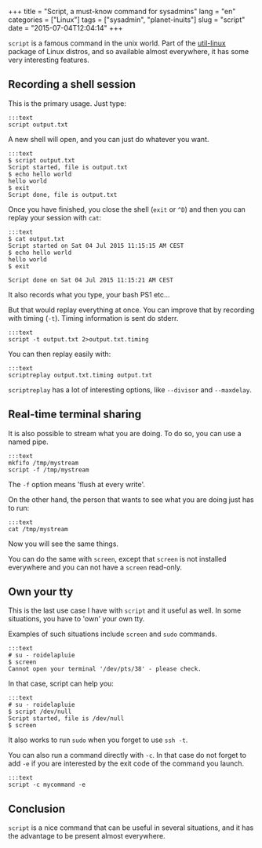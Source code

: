 +++
title = "Script, a must-know command for sysadmins"
lang = "en"
categories = ["Linux"]
tags = ["sysadmin", "planet-inuits"]
slug = "script"
date = "2015-07-04T12:04:14"
+++

`script` is a famous command in the unix world. Part of the [util-linux](https://www.kernel.org/pub/linux/utils/util-linux/)
package of Linux distros, and so available almost everywhere, it has some very interesting features.

## Recording a shell session

This is the primary usage. Just type:

    :::text
    script output.txt

A new shell will open, and you can just do whatever you want.

    :::text
    $ script output.txt
    Script started, file is output.txt
    $ echo hello world
    hello world
    $ exit
    Script done, file is output.txt


Once you have
finished, you close the shell (`exit` or `^D`) and then you can replay your session
with `cat`:


    :::text
    $ cat output.txt
    Script started on Sat 04 Jul 2015 11:15:15 AM CEST
    $ echo hello world
    hello world
    $ exit

    Script done on Sat 04 Jul 2015 11:15:21 AM CEST

It also records what you type, your bash PS1 etc...

But that would replay everything at once. You can improve that by recording with
timing (`-t`). Timing information is sent do stderr.

    :::text
    script -t output.txt 2>output.txt.timing

You can then replay easily with:

    :::text
    scriptreplay output.txt.timing output.txt

`scriptreplay` has a lot of interesting options, like `--divisor` and
`--maxdelay`.

## Real-time terminal sharing

It is also possible to stream what you are doing. To do so, you can use a named pipe.

    :::text
    mkfifo /tmp/mystream
    script -f /tmp/mystream

The `-f` option means 'flush at every write'.

On the other hand, the person that wants to see what you are doing just has to run:

    :::text
    cat /tmp/mystream

Now you will see the same things.

You can do the same with `screen`, except that `screen` is not installed everywhere
and you can not have a `screen` read-only.

## Own your tty

This is the last use case I have with `script` and it useful as well. In some situations,
you have to 'own' your own tty.

Examples of such situations include `screen` and `sudo` commands.

    :::text
    # su - roidelapluie
    $ screen
    Cannot open your terminal '/dev/pts/38' - please check.

In that case, script can help you:

    :::text
    # su - roidelapluie
    $ script /dev/null
    Script started, file is /dev/null
    $ screen

It also works to run `sudo` when you forget to use `ssh -t`.

You can also run a command directly with `-c`. In that case do not forget to add
`-e` if you are interested by the exit code of the command you launch.

    :::text
    script -c mycommand -e

## Conclusion

`script` is a nice command that can be useful in several situations, and it has
the advantage to be present almost everywhere.

